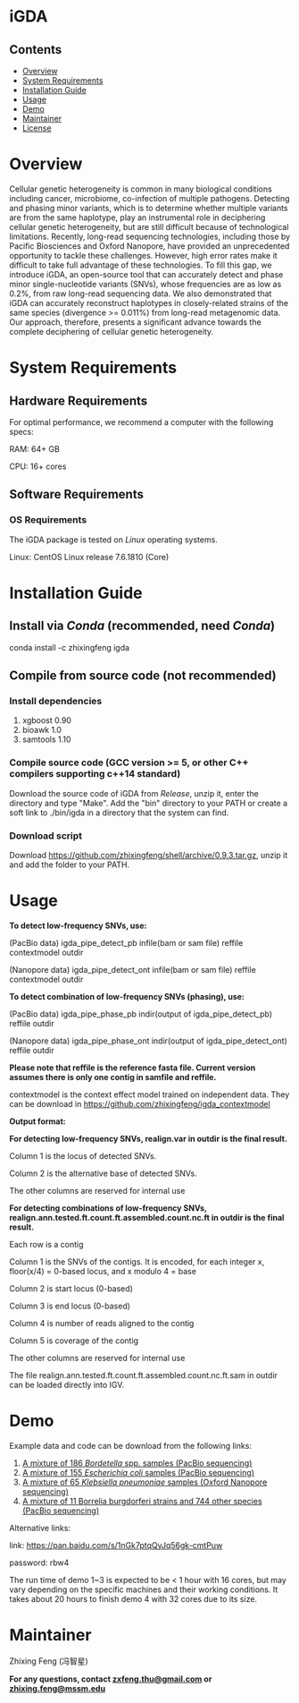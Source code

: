 # iGDA

## Contents

- [Overview](#overview)
- [System Requirements](#system-requirements)
- [Installation Guide](#installation-guide)
- [Usage](#usage)
- [Demo](#demo)
- [Maintainer](#maintainer)
- [License](./LICENSE)

# Overview 
Cellular genetic heterogeneity is common in many biological conditions including cancer, microbiome, co-infection of multiple pathogens. Detecting and phasing minor variants, which is to determine whether multiple variants are from the same haplotype, play an instrumental role in deciphering cellular genetic heterogeneity, but are still difficult because of technological limitations. Recently, long-read sequencing technologies, including those by Pacific Biosciences and Oxford Nanopore, have provided an unprecedented opportunity to tackle these challenges. However, high error rates make it difficult to take full advantage of these technologies. To fill this gap, we introduce iGDA, an open-source tool that can accurately detect and phase minor single-nucleotide variants (SNVs), whose frequencies are as low as 0.2%, from raw long-read sequencing data. We also demonstrated that iGDA can accurately reconstruct haplotypes in closely-related strains of the same species (divergence >= 0.011%) from long-read metagenomic data. Our approach, therefore, presents a significant advance towards the complete deciphering of cellular genetic heterogeneity. 

# System Requirements

## Hardware Requirements

For optimal performance, we recommend a computer with the following specs:

RAM: 64+ GB

CPU: 16+ cores

## Software Requirements

### OS Requirements

The iGDA package is tested on *Linux* operating systems.

Linux: CentOS Linux release 7.6.1810 (Core)

# Installation Guide

## Install via *Conda* (recommended, need *Conda*)
conda install -c zhixingfeng igda

## Compile from source code (not recommended)
### Install dependencies
1. xgboost 0.90
2. bioawk 1.0
3. samtools 1.10

### Compile source code (GCC version >= 5, or other C++ compilers supporting c++14 standard)
Download the source code of iGDA from *Release*, unzip it, enter the directory and type "Make". Add the "bin" directory to your PATH or create a soft link to ./bin/igda in a directory that the system can find.

### Download script 
Download https://github.com/zhixingfeng/shell/archive/0.9.3.tar.gz, unzip it and add the folder to your PATH.

# Usage 
**To detect low-frequency SNVs, use:**

(PacBio data) igda_pipe_detect_pb infile(bam or sam file) reffile contextmodel outdir

(Nanopore data) igda_pipe_detect_ont infile(bam or sam file) reffile contextmodel outdir

**To detect combination of  low-frequency SNVs (phasing), use:**

(PacBio data) igda_pipe_phase_pb indir(output of igda_pipe_detect_pb) reffile outdir

(Nanopore data) igda_pipe_phase_ont indir(output of igda_pipe_detect_ont) reffile outdir

**Please note that reffile is the reference fasta file. Current version assumes there is only one contig in samfile and reffile.**

contextmodel is the context effect model trained on independent data. They can be download in https://github.com/zhixingfeng/igda_contextmodel

**Output format:**

**For detecting low-frequency SNVs, realign.var in outdir is the final result.**

Column 1 is the locus of detected SNVs.

Column 2 is the alternative base of detected SNVs.

The other columns are reserved for internal use


**For detecting combinations of low-frequency SNVs, realign.ann.tested.ft.count.ft.assembled.count.nc.ft in outdir is the final result.**

Each row is a contig

Column 1 is the SNVs of the contigs. It is encoded, for each integer x, floor(x/4) = 0-based locus, and x modulo 4 = base

Column 2 is start locus (0-based)

Column 3 is end locus (0-based)

Column 4 is number of reads aligned to the contig

Column 5 is coverage of the contig

The other columns are reserved for internal use

The file realign.ann.tested.ft.count.ft.assembled.count.nc.ft.sam in outdir can be loaded directly into IGV.

# Demo

Example data and code can be download from the following links:

1. [A mixture of 186 *Bordetella* spp. samples (PacBio sequencing)](https://www.dropbox.com/sh/uusx8modggni96m/AAAxjKEa7YdG-HYpKnzousKBa?dl=0)
2. [A mixture of 155 *Escherichia coli* samples (PacBio sequencing)](https://www.dropbox.com/sh/uusx8modggni96m/AAAxjKEa7YdG-HYpKnzousKBa?dl=0)
3. [A mixture of 65 *Klebsiella pneumoniae* samples (Oxford Nanopore sequencing)](https://www.dropbox.com/sh/uusx8modggni96m/AAAxjKEa7YdG-HYpKnzousKBa?dl=0)
4. [A mixture of 11 Borrelia burgdorferi strains and 744 other species (PacBio sequencing)](https://www.dropbox.com/sh/uusx8modggni96m/AAAxjKEa7YdG-HYpKnzousKBa?dl=0)

Alternative links:

link: https://pan.baidu.com/s/1nGk7ptqQyJq56gk-cmtPuw  

password: rbw4


The run time of demo 1~3 is expected to be < 1 hour with 16 cores, but may vary depending on the specific machines and their working conditions. It takes about 20 hours to finish demo 4 with 32 cores due to its size.

# Maintainer

Zhixing Feng (冯智星)

**For any questions, contact zxfeng.thu@gmail.com or zhixing.feng@mssm.edu**

